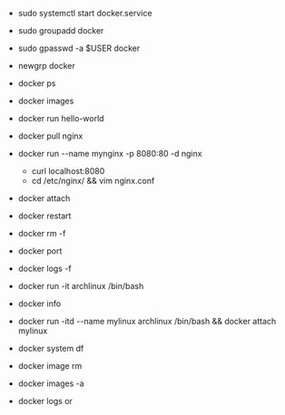 <!--start-->
- sudo systemctl start docker.service
- sudo groupadd docker
- sudo gpasswd -a $USER docker
- newgrp docker
- docker ps
- docker images
- docker run hello-world
- docker pull nginx
- docker run --name mynginx -p 8080:80 -d nginx
  - curl localhost:8080
  - cd /etc/nginx/ && vim nginx.conf
- docker attach <ID>
- docker restart <ID>
- docker rm -f <ID>
- docker port <ID>
- docker logs -f <ID>
- docker run -it archlinux /bin/bash
- docker info
- docker run -itd --name mylinux archlinux /bin/bash && docker attach mylinux

- docker system df
- docker image rm <ID>
- docker images -a
- docker logs <ID> or <ALIDAS>

